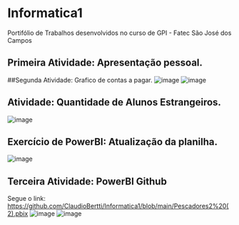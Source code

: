 # Informatica1
Portifólio de Trabalhos desenvolvidos no curso de GPI - Fatec São José dos Campos
## Primeira Atividade: Apresentação pessoal.


##Segunda Atividade: Grafico de contas a pagar.
![image](https://github.com/user-attachments/assets/86679580-f29b-4e85-847a-4aca1f36c123)
![image](https://github.com/user-attachments/assets/c555a5db-7039-4f09-a2e1-a4f9c6496efb)


## Atividade: Quantidade de Alunos Estrangeiros.
![image](https://github.com/user-attachments/assets/374b6ce0-ae68-40d7-8abe-e85de75226f4)

## Exercício de PowerBI: Atualização da planilha.
![image](https://github.com/user-attachments/assets/5c8089cf-aa04-44cb-bf46-ef862d21fb3c)

## Terceira Atividade: PowerBI Github
Segue o link: https://github.com/ClaudioBertti/Informatica1/blob/main/Pescadores2%20(2).pbix
![image](https://github.com/user-attachments/assets/694755ee-5b8b-4149-9a65-09511c24f8e6)
![image](https://github.com/user-attachments/assets/ea025afb-00f2-4737-85b4-b6a6117abe9d)
